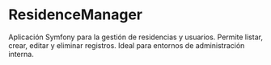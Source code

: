 # ResidenceManager
Aplicación Symfony para la gestión de residencias y usuarios. Permite listar, crear, editar y eliminar registros. Ideal para entornos de administración interna.
